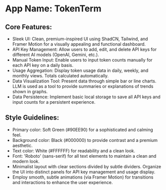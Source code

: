 # **App Name**: TokenTerm

## Core Features:

- Sleek UI: Clean, premium-inspired UI using ShadCN, Tailwind, and Framer Motion for a visually appealing and functional dashboard.
- API Key Management: Allow users to add, edit, and delete API keys for different AI models (OpenAI, Gemini, etc.).
- Manual Token Input: Enable users to input token counts manually for each API key on a daily basis.
- Usage Aggregation: Display token usage data in daily, weekly, and monthly views. Totals calculated automatically.
- Data Visualization Tool: Present data through simple bar or line charts. LLM is used as a tool to provide summaries or explanations of trends shown in graphs.
- Data Persistence: Implement basic local storage to save all API keys and input counts for a persistent experience.

## Style Guidelines:

- Primary color: Soft Green (#90EE90) for a sophisticated and calming feel.
- Background color: Black (#000000) to provide contrast and a premium aesthetic.
- Text color: White (#FFFFFF) for readability and a clean look.
- Font: 'Roboto' (sans-serif) for all text elements to maintain a clean and modern look.
- Minimalist layout with clear sections divided by subtle dividers. Organize the UI into distinct panels for API key management and usage display.
- Employ smooth, subtle animations (via Framer Motion) for transitions and interactions to enhance the user experience.